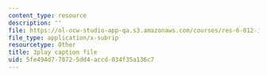 ```yaml
---
content_type: resource
description: ''
file: https://ol-ocw-studio-app-qa.s3.amazonaws.com/courses/res-6-012-introduction-to-probability-spring-2018/5fe494d778725dd4accd034f35a136c7_aYg2je06Cpg.vtt
file_type: application/x-subrip
resourcetype: Other
title: 3play caption file
uid: 5fe494d7-7872-5dd4-accd-034f35a136c7
---
```

